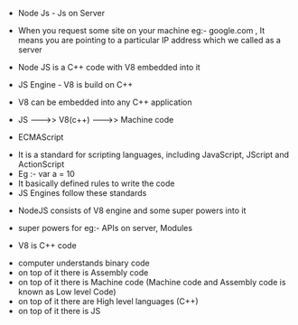 * Node Js  - Js on Server
 - When you request some site on your machine eg:- google.com , It means you are pointing to a particular IP address   which we called as a server

* Node JS is a C++ code with V8 embedded into it
* JS Engine - V8 is build on C++
* V8 can be embedded into any C++ application

* JS --->> V8(c++) --->> Machine code

* ECMAScript 
 - It is a standard for scripting languages, including JavaScript, JScript and ActionScript
 - Eg :- var a = 10
 - It basically defined rules to write the code
 - JS Engines follow these standards

* NodeJS consists of V8 engine and some super powers into it
 - super powers for eg:- APIs on server, Modules

* V8 is C++ code
 - computer understands binary code
 - on top of it there is Assembly code
 - on top of it there is Machine code (Machine code and Assembly code is known as Low level Code)
 - on top of it there are High level languages (C++)
 - on top of it there is JS
